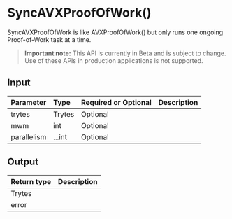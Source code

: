 # SyncAVXProofOfWork()
SyncAVXProofOfWork is like AVXProofOfWork() but only runs one ongoing Proof-of-Work task at a time.
> **Important note:** This API is currently in Beta and is subject to change. Use of these APIs in production applications is not supported.


## Input

| Parameter       | Type | Required or Optional | Description |
|:---------------|:--------|:--------| :--------|
| trytes | Trytes | Optional |   |
| mwm | int | Optional |   |
| parallelism | ...int | Optional |   |




## Output

| Return type     | Description |
|:---------------|:--------|
| Trytes |  |
| error |  |



